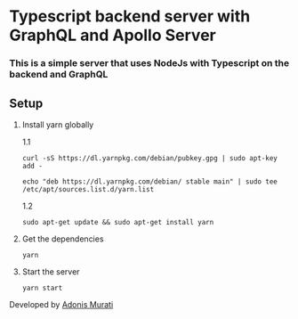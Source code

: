 # Typescript backend server with GraphQL and Apollo Server

### This is a simple server that uses NodeJs with Typescript on the backend and GraphQL

## Setup

1. Install yarn globally 

    1.1

    ```
    curl -sS https://dl.yarnpkg.com/debian/pubkey.gpg | sudo apt-key add -
    
    echo "deb https://dl.yarnpkg.com/debian/ stable main" | sudo tee /etc/apt/sources.list.d/yarn.list
    ````

    1.2 
    ```
    sudo apt-get update && sudo apt-get install yarn
    ```

2. Get the dependencies
    ```
    yarn
    ```

3. Start the server 
    ```
    yarn start
    ```

Developed by [Adonis Murati](https://github.com/adoi)